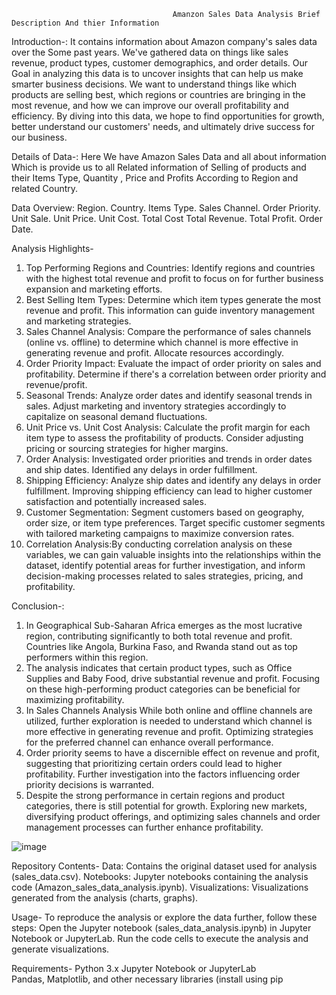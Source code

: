                                         Amanzon Sales Data Analysis Brief Description And thier Information


Introduction-:
              It contains information about Amazon company's sales data over the Some past years. We've gathered data on things like sales revenue, product types, customer demographics, and order details.
Our Goal in analyzing this data is to uncover insights that can help us make smarter business decisions. We want to understand things like which products are selling best, which regions or countries are bringing in the most revenue, and how we can improve our overall profitability and efficiency.
By diving into this data, we hope to find opportunities for growth, better understand our customers' needs, and ultimately drive success for our business.

Details of Data-:
          Here We have Amazon Sales Data and all about information Which is provide us to all Related information of Selling of products and their Items Type, Quantity ,
          Price and Profits According to Region and related Country.

Data Overview:
Region.
Country.
Items Type.
Sales Channel.
Order Priority.
Unit Sale.
Unit Price.
Unit Cost.
Total Cost
Total Revenue.
Total Profit.
Order Date.


Analysis Highlights-

1. Top Performing Regions and Countries: Identify regions and countries with the highest total revenue and profit to focus on for further business expansion and marketing efforts.
2. Best Selling Item Types: Determine which item types generate the most revenue and profit. This information can guide inventory management and marketing strategies.
3. Sales Channel Analysis: Compare the performance of sales channels (online vs. offline) to determine which channel is more effective in generating revenue and profit. Allocate resources accordingly.
4. Order Priority Impact: Evaluate the impact of order priority on sales and profitability. Determine if there's a correlation between order priority and revenue/profit.
5. Seasonal Trends: Analyze order dates and identify seasonal trends in sales. Adjust marketing and inventory strategies accordingly to capitalize on seasonal demand fluctuations.
6. Unit Price vs. Unit Cost Analysis: Calculate the profit margin for each item type to assess the profitability of products. Consider adjusting pricing or sourcing strategies for higher margins.
7. Order Analysis: Investigated order priorities and trends in order dates and ship dates. Identified any delays in order fulfillment.
8. Shipping Efficiency: Analyze ship dates and identify any delays in order fulfillment. Improving shipping efficiency can lead to higher customer satisfaction and potentially increased sales.
9. Customer Segmentation: Segment customers based on geography, order size, or item type preferences. Target specific customer segments with tailored marketing campaigns to maximize conversion rates.
10. Correlation Analysis:By conducting correlation analysis on these variables, we can gain valuable insights into the relationships within the dataset, identify potential areas for further investigation, and inform decision-making processes related to sales strategies, pricing, and profitability.

Conclusion-:

1. In Geographical Sub-Saharan Africa emerges as the most lucrative region, contributing significantly to both total revenue and profit. Countries like Angola, Burkina Faso, and Rwanda stand out as top performers within this region.
2. The analysis indicates that certain product types, such as Office Supplies and Baby Food, drive substantial revenue and profit. Focusing on these high-performing product categories can be beneficial for maximizing profitability.
3. In Sales Channels Analysis While both online and offline channels are utilized, further exploration is needed to understand which channel is more effective in generating revenue and profit. Optimizing strategies for the preferred channel can enhance overall performance.
4. Order priority seems to have a discernible effect on revenue and profit, suggesting that prioritizing certain orders could lead to higher profitability. Further investigation into the factors influencing order priority decisions is warranted.
5. Despite the strong performance in certain regions and product categories, there is still potential for growth. Exploring new markets, diversifying product offerings, and optimizing sales channels and order management processes can further enhance profitability.

![image](https://github.com/Gautam712/Unified-Intership-Project/assets/117540211/0df4ba4b-3a2d-443d-8014-1a50cec45af4)


Repository Contents-
Data: Contains the original dataset used for analysis (sales_data.csv).
Notebooks: Jupyter notebooks containing the analysis code (Amazon_sales_data_analysis.ipynb).
Visualizations: Visualizations generated from the analysis (charts, graphs).

Usage-
To reproduce the analysis or explore the data further, follow these steps:
Open the Jupyter notebook (sales_data_analysis.ipynb) in Jupyter Notebook or JupyterLab.
Run the code cells to execute the analysis and generate visualizations.

Requirements-
Python 3.x
Jupyter Notebook or JupyterLab	
Pandas, Matplotlib, and other necessary libraries (install using pip
